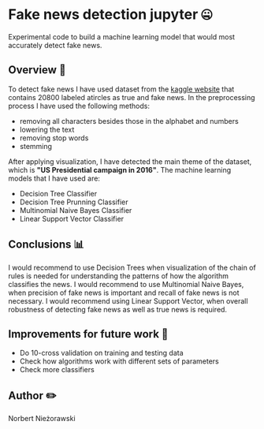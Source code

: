 # Fake news detection jupyter :zipper_mouth_face:
Experimental code to build a machine learning model that would most accurately detect fake news.

## Overview :memo:
To detect fake news I have used dataset from the [kaggle website](https://www.kaggle.com/c/fake-news) that contains 20800 labeled atircles as true and fake news. In the preprocessing process I have used the following methods:
- removing all characters besides those in the alphabet and numbers
- lowering the text
- removing stop words
- stemming

After applying visualization, I have detected the main theme of the dataset, which is **"US Presidential campaign in 2016"**. The machine learning models that I have used are:
- Decision Tree Classifier
- Decision Tree Prunning Classifier
- Multinomial Naive Bayes Classifier
- Linear Support Vector Classifier

## Conclusions :bar_chart:
I would recommend to use Decision Trees when visualization of the chain of rules is needed for understanding the patterns of how the algorithm classifies the news. I would recommend to use Multinomial Naive Bayes, when precision of fake news is important and recall of fake news is not necessary. I would recommend using Linear Support Vector, when overall robustness of detecting fake news as well as true news is required.

## Improvements for future work :hammer:
- Do 10-cross validation on training and testing data
- Check how algorithms work with different sets of parameters
- Check more classifiers

## Author :pencil2:
Norbert Nieżorawski
